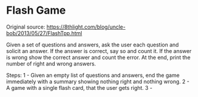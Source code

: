# Flash Game

Original source: https://8thlight.com/blog/uncle-bob/2013/05/27/FlashTpp.html

Given a set of questions and answers, ask the user each question and solicit an answer. If the answer is correct, say so and count it. If the answer is wrong show the correct answer and count the error. At the end, print the number of right and wrong answers.

Steps:
1 - Given an empty list of questions and answers, end the game immediately with a summary showing nothing right and nothing wrong.
2 - A game with a single flash card, that the user gets right.
3 - 
